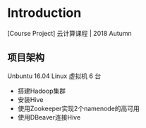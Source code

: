 # Introduction

[Course Project] 云计算课程 | 2018 Autumn

## 项目架构

Unbuntu 16.04 Linux 虚拟机 6 台

- 搭建Hadoop集群
- 安装Hive
- 使用Zookeeper实现2个namenode的高可用
- 使用DBeaver连接Hive